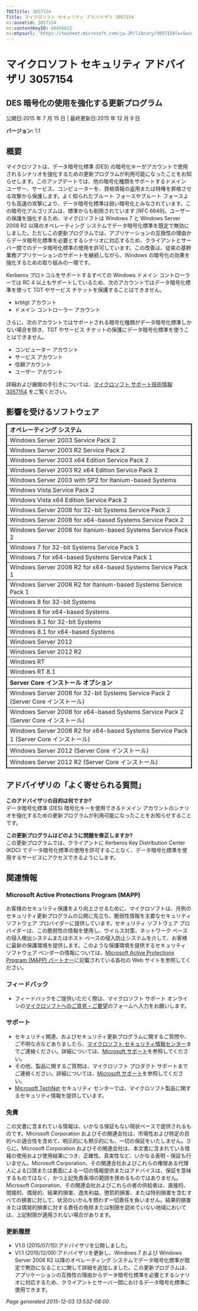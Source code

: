 ```yaml
---
TOCTitle: 3057154
Title: マイクロソフト セキュリティ アドバイザリ 3057154
ms:assetid: 3057154
ms:contentKeyID: 66456822
ms:mtpsurl: 'https://technet.microsoft.com/ja-JP/library/3057154(v=Security.10)'
---
```


マイクロソフト セキュリティ アドバイザリ 3057154
================================================

DES 暗号化の使用を強化する更新プログラム
----------------------------------------

公開日:2015 年 7 月 15 日 | 最終更新日:2015 年 12 月 9 日

**バージョン:** 1.1

概要
----

<span id="sectionToggle0"></span>
マイクロソフトは、データ暗号化標準 (DES) の暗号化キーがアカウントで使用されるシナリオを強化するための更新プログラムが利用可能になったことをお知らせします。このアップデートでは、他の暗号化種類をサポートするドメイン ユーザー、サービス、コンピューターを、資格情報の盗用または特権を昇格させる攻撃から保護します。よく知られたブルート フォースやブルート フォースよりも高速の攻撃により、データ暗号化標準は弱い暗号化とみなされています。この暗号化アルゴリズムは、標準からも削除されています \[RFC 6649\]。ユーザーの保護を強化するため、マイクロソフトは Windows 7 と Windows Server 2008 R2 以降のオペレーティング システムでデータ暗号化標準を既定で無効にしました。ただしこの更新プログラムでは、アプリケーションの互換性の理由からデータ暗号化標準を必要とするシナリオに対応するため、クライアントとサーバー間でのデータ暗号化標準の使用を許可しています。この改善は、従来の基幹業務アプリケーションのサポートを継続しながら、Windows の暗号化の効果を強化するための取り組みの一環です。

Kerberos プロトコルをサポートするすべての Windows ドメイン コントローラーでは RC 4 以上もサポートしているため、次のアカウントではデータ暗号化標準を使って TGT やサービス チケットを保護することはできません。

-   krbtgt アカウント
-   ドメイン コントローラー アカウント

さらに、次のアカウントではサポートされる暗号化種類がデータ暗号化標準しかない場合を除き、TGT やサービス チケットの保護にデータ暗号化標準を使うことはできません。

-   コンピューター アカウント
-   サービス アカウント
-   信頼アカウント
-   ユーザー アカウント

詳細および展開の手引きについては、[マイクロソフト サポート技術情報 3057154](https://support.microsoft.com/ja-jp/kb/3057154) をご覧ください。

影響を受けるソフトウェア
------------------------

<span id="sectionToggle1"></span>
 
<table style="border:1px solid black;">
<colgroup>
<col width="100%" />
</colgroup>
<tbody>
<tr class="odd">
<td style="border:1px solid black;"><strong>オペレーティング システム</strong></td>
</tr>
<tr class="even">
<td style="border:1px solid black;">Windows Server 2003 Service Pack 2</td>
</tr>
<tr class="odd">
<td style="border:1px solid black;">Windows Server 2003 R2 Service Pack 2</td>
</tr>
<tr class="even">
<td style="border:1px solid black;">Windows Server 2003 x64 Edition Service Pack 2</td>
</tr>
<tr class="odd">
<td style="border:1px solid black;">Windows Server 2003 R2 x64 Edition Service Pack 2</td>
</tr>
<tr class="even">
<td style="border:1px solid black;">Windows Server 2003 with SP2 for Itanium-based Systems</td>
</tr>
<tr class="odd">
<td style="border:1px solid black;">Windows Vista Service Pack 2</td>
</tr>
<tr class="even">
<td style="border:1px solid black;">Windows Vista x64 Edition Service Pack 2</td>
</tr>
<tr class="odd">
<td style="border:1px solid black;">Windows Server 2008 for 32-bit Systems Service Pack 2</td>
</tr>
<tr class="even">
<td style="border:1px solid black;">Windows Server 2008 for x64-based Systems Service Pack 2</td>
</tr>
<tr class="odd">
<td style="border:1px solid black;">Windows Server 2008 for Itanium-based Systems Service Pack 2</td>
</tr>
<tr class="even">
<td style="border:1px solid black;">Windows 7 for 32-bit Systems Service Pack 1</td>
</tr>
<tr class="odd">
<td style="border:1px solid black;">Windows 7 for x64-based Systems Service Pack 1</td>
</tr>
<tr class="even">
<td style="border:1px solid black;">Windows Server 2008 R2 for x64-based Systems Service Pack 1</td>
</tr>
<tr class="odd">
<td style="border:1px solid black;">Windows Server 2008 R2 for Itanium-based Systems Service Pack 1</td>
</tr>
<tr class="even">
<td style="border:1px solid black;">Windows 8 for 32-bit Systems</td>
</tr>
<tr class="odd">
<td style="border:1px solid black;">Windows 8 for x64-based Systems</td>
</tr>
<tr class="even">
<td style="border:1px solid black;">Windows 8.1 for 32-bit Systems</td>
</tr>
<tr class="odd">
<td style="border:1px solid black;">Windows 8.1 for x64-based Systems</td>
</tr>
<tr class="even">
<td style="border:1px solid black;">Windows Server 2012</td>
</tr>
<tr class="odd">
<td style="border:1px solid black;">Windows Server 2012 R2</td>
</tr>
<tr class="even">
<td style="border:1px solid black;">Windows RT</td>
</tr>
<tr class="odd">
<td style="border:1px solid black;">Windows RT 8.1</td>
</tr>
<tr class="even">
<td style="border:1px solid black;"><strong>Server Core インストール オプション</strong></td>
</tr>
<tr class="odd">
<td style="border:1px solid black;">Windows Server 2008 for 32-bit Systems Service Pack 2 (Server Core インストール)</td>
</tr>
<tr class="even">
<td style="border:1px solid black;">Windows Server 2008 for x64-based Systems Service Pack 2 (Server Core インストール)</td>
</tr>
<tr class="odd">
<td style="border:1px solid black;">Windows Server 2008 R2 for x64-based Systems Service Pack 1 (Server Core インストール)</td>
</tr>
<tr class="even">
<td style="border:1px solid black;">Windows Server 2012 (Server Core インストール)</td>
</tr>
<tr class="odd">
<td style="border:1px solid black;">Windows Server 2012 R2 (Server Core インストール)</td>
</tr>
</tbody>
</table>
  
アドバイザリの「よく寄せられる質問」  
------------------------------------
  
<span id="sectionToggle2"></span>
**このアドバイザリの目的は何ですか?**  
データ暗号化標準 (DES) 暗号化キーを使用できるドメイン アカウントのシナリオを強化するための更新プログラムが利用可能になったことをお知らせすることです。
  
**この更新プログラムはどのように問題を修正しますか?**  
この更新プログラムでは、クライアントに Kerberos Key Distribution Center (KDC) でデータ暗号化標準の使用を許可することなく、データ暗号化標準を使用するサービスにアクセスできるようにします。
  
関連情報  
--------
  
<span id="sectionToggle3"></span>
### Microsoft Active Protections Program (MAPP)
  
お客様のセキュリティ保護をより向上させるために、マイクロソフトは、月例のセキュリティ更新プログラムの公開に先立ち、脆弱性情報を主要なセキュリティ ソフトウェア プロバイダーに提供しています。セキュリティ ソフトウェア プロバイダーは、この脆弱性の情報を使用し、ウイルス対策、ネットワーク ベースの侵入検出システムまたはホスト ベースの侵入防止システムを介して、お客様に最新の保護環境を提供します。このような保護環境を提供するセキュリティ ソフトウェア ベンダーの情報については、[Microsoft Active Protections Program (MAPP) パートナー](http://go.microsoft.com/fwlink/?linkid=215201)に記載されている各社の Web サイトを参照してください。
  
### フィードバック
  
-   フィードバックをご提供いただく際は、マイクロソフト サポート オンラインの[マイクロソフトへのご意見・ご要望](http://support.microsoft.com/kb/?scid=sw;en;1257&amp;showpage=1&amp;ws=technet&amp;sd=tech)のフォームへ入力をお願いします。
  
### サポート
  
-   セキュリティ関連、およびセキュリティ更新プログラムに関するご質問や、ご不明な点などありましたら、[マイクロソフト セキュリティ情報センター](https://consumersecuritysupport.microsoft.com/default.aspx?mkt=ja-jp)までご連絡ください。詳細については、[Microsoft サポート](https://support.microsoft.com/ja-jp)を参照してください。  
-   その他、製品に関するご質問は、マイクロソフト プロダクト サポートまでご連絡ください。詳細については、[Microsoft サポート](http://go.microsoft.com/fwlink/?linkid=21155)を参照してください。  
-   [Microsoft TechNet](http://technet.microsoft.com/ja-jp/security/default.aspx) セキュリティ センターでは、マイクロソフト製品に関するセキュリティ情報を提供しています。
  
### 免責
  
この文書に含まれている情報は、いかなる保証もない現状ベースで提供されるものです。Microsoft Corporation およびその関連会社は、市場性および特定の目的への適合性を含めて、明示的にも黙示的にも、一切の保証をいたしません。さらに、Microsoft Corporation およびその関連会社は、本文書に含まれている情報の使用および使用結果につき、正確性、真実性など、いかなる表明・保証も行いません。Microsoft Corporation、その関連会社およびこれらの権限ある代理人による口頭または書面による一切の情報提供またはアドバイスは、保証を意味するものではなく、かつ上記免責条項の範囲を狭めるものではありません。Microsoft Corporation、その関連会社およびこれらの者の供給者は、直接的、間接的、偶発的、結果的損害、逸失利益、懲罰的損害、または特別損害を含むすべての損害に対して、状況のいかんを問わず一切責任を負いません。結果的損害または偶発的損害に対する責任の免除または制限を認めていない地域においては、上記制限が適用されない場合があります。
  
### 更新履歴
  
-   V1.0 (2015/07/15):アドバイザリを公開しました。  
-   V1.1 (2015/12/09):アドバイザリを更新し、Windows 7 および Windows Server 2008 R2 以降のオペレーティング システムでデータ暗号化標準が既定で無効になることに関して詳細を追加しました。この更新プログラムは、アプリケーションの互換性の理由からデータ暗号化標準を必要とするシナリオに対応するため、クライアントとサーバー間におけるデータ暗号化標準に使用できます。
  
*Page generated 2015-12-03 13:53Z-08:00.*

